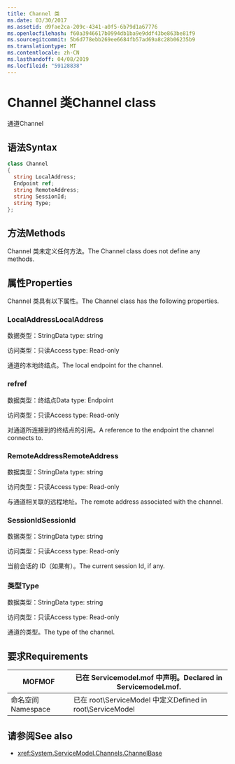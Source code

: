 ```yaml
---
title: Channel 类
ms.date: 03/30/2017
ms.assetid: d9fae2ca-209c-4341-a0f5-6b79d1a67776
ms.openlocfilehash: f60a3946617b0994db1ba9e9ddf43be863be81f9
ms.sourcegitcommit: 5b6d778ebb269ee6684fb57ad69a8c28b06235b9
ms.translationtype: MT
ms.contentlocale: zh-CN
ms.lasthandoff: 04/08/2019
ms.locfileid: "59128838"
---
```

# <a name="channel-class"></a><span data-ttu-id="ba839-102">Channel 类</span><span class="sxs-lookup"><span data-stu-id="ba839-102">Channel class</span></span>
<span data-ttu-id="ba839-103">通道</span><span class="sxs-lookup"><span data-stu-id="ba839-103">Channel</span></span>  
  
## <a name="syntax"></a><span data-ttu-id="ba839-104">语法</span><span class="sxs-lookup"><span data-stu-id="ba839-104">Syntax</span></span>  
  
```csharp
class Channel  
{  
  string LocalAddress;  
  Endpoint ref;  
  string RemoteAddress;  
  string SessionId;  
  string Type;  
};  
```  
  
## <a name="methods"></a><span data-ttu-id="ba839-105">方法</span><span class="sxs-lookup"><span data-stu-id="ba839-105">Methods</span></span>  
 <span data-ttu-id="ba839-106">Channel 类未定义任何方法。</span><span class="sxs-lookup"><span data-stu-id="ba839-106">The Channel class does not define any methods.</span></span>  
  
## <a name="properties"></a><span data-ttu-id="ba839-107">属性</span><span class="sxs-lookup"><span data-stu-id="ba839-107">Properties</span></span>  
 <span data-ttu-id="ba839-108">Channel 类具有以下属性。</span><span class="sxs-lookup"><span data-stu-id="ba839-108">The Channel class has the following properties.</span></span>  
  
### <a name="localaddress"></a><span data-ttu-id="ba839-109">LocalAddress</span><span class="sxs-lookup"><span data-stu-id="ba839-109">LocalAddress</span></span>  
 <span data-ttu-id="ba839-110">数据类型：String</span><span class="sxs-lookup"><span data-stu-id="ba839-110">Data type: string</span></span>  
  
 <span data-ttu-id="ba839-111">访问类型：只读</span><span class="sxs-lookup"><span data-stu-id="ba839-111">Access type: Read-only</span></span>  
  
 <span data-ttu-id="ba839-112">通道的本地终结点。</span><span class="sxs-lookup"><span data-stu-id="ba839-112">The local endpoint for the channel.</span></span>  
  
### <a name="ref"></a><span data-ttu-id="ba839-113">ref</span><span class="sxs-lookup"><span data-stu-id="ba839-113">ref</span></span>  
 <span data-ttu-id="ba839-114">数据类型：终结点</span><span class="sxs-lookup"><span data-stu-id="ba839-114">Data type: Endpoint</span></span>  
  
 <span data-ttu-id="ba839-115">访问类型：只读</span><span class="sxs-lookup"><span data-stu-id="ba839-115">Access type: Read-only</span></span>  
  
 <span data-ttu-id="ba839-116">对通道所连接到的终结点的引用。</span><span class="sxs-lookup"><span data-stu-id="ba839-116">A reference to the endpoint the channel connects to.</span></span>  
  
### <a name="remoteaddress"></a><span data-ttu-id="ba839-117">RemoteAddress</span><span class="sxs-lookup"><span data-stu-id="ba839-117">RemoteAddress</span></span>  
 <span data-ttu-id="ba839-118">数据类型：String</span><span class="sxs-lookup"><span data-stu-id="ba839-118">Data type: string</span></span>  
  
 <span data-ttu-id="ba839-119">访问类型：只读</span><span class="sxs-lookup"><span data-stu-id="ba839-119">Access type: Read-only</span></span>  
  
 <span data-ttu-id="ba839-120">与通道相关联的远程地址。</span><span class="sxs-lookup"><span data-stu-id="ba839-120">The remote address associated with the channel.</span></span>  
  
### <a name="sessionid"></a><span data-ttu-id="ba839-121">SessionId</span><span class="sxs-lookup"><span data-stu-id="ba839-121">SessionId</span></span>  
 <span data-ttu-id="ba839-122">数据类型：String</span><span class="sxs-lookup"><span data-stu-id="ba839-122">Data type: string</span></span>  
  
 <span data-ttu-id="ba839-123">访问类型：只读</span><span class="sxs-lookup"><span data-stu-id="ba839-123">Access type: Read-only</span></span>  
  
 <span data-ttu-id="ba839-124">当前会话的 ID（如果有）。</span><span class="sxs-lookup"><span data-stu-id="ba839-124">The current session Id, if any.</span></span>  
  
### <a name="type"></a><span data-ttu-id="ba839-125">类型</span><span class="sxs-lookup"><span data-stu-id="ba839-125">Type</span></span>  
 <span data-ttu-id="ba839-126">数据类型：String</span><span class="sxs-lookup"><span data-stu-id="ba839-126">Data type: string</span></span>  
  
 <span data-ttu-id="ba839-127">访问类型：只读</span><span class="sxs-lookup"><span data-stu-id="ba839-127">Access type: Read-only</span></span>  
  
 <span data-ttu-id="ba839-128">通道的类型。</span><span class="sxs-lookup"><span data-stu-id="ba839-128">The type of the channel.</span></span>  
  
## <a name="requirements"></a><span data-ttu-id="ba839-129">要求</span><span class="sxs-lookup"><span data-stu-id="ba839-129">Requirements</span></span>  
  
|<span data-ttu-id="ba839-130">MOF</span><span class="sxs-lookup"><span data-stu-id="ba839-130">MOF</span></span>|<span data-ttu-id="ba839-131">已在 Servicemodel.mof 中声明。</span><span class="sxs-lookup"><span data-stu-id="ba839-131">Declared in Servicemodel.mof.</span></span>|  
|---------|-----------------------------------|  
|<span data-ttu-id="ba839-132">命名空间</span><span class="sxs-lookup"><span data-stu-id="ba839-132">Namespace</span></span>|<span data-ttu-id="ba839-133">已在 root\ServiceModel 中定义</span><span class="sxs-lookup"><span data-stu-id="ba839-133">Defined in root\ServiceModel</span></span>|  
  
## <a name="see-also"></a><span data-ttu-id="ba839-134">请参阅</span><span class="sxs-lookup"><span data-stu-id="ba839-134">See also</span></span>

- <xref:System.ServiceModel.Channels.ChannelBase>
